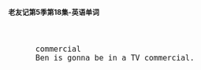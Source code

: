 #### 老友记第5季第18集-英语单词

<div style="font-size: 18px">
<br />

```
      commercial
      Ben is gonna be in a TV commercial.


```
<br />
</div>
